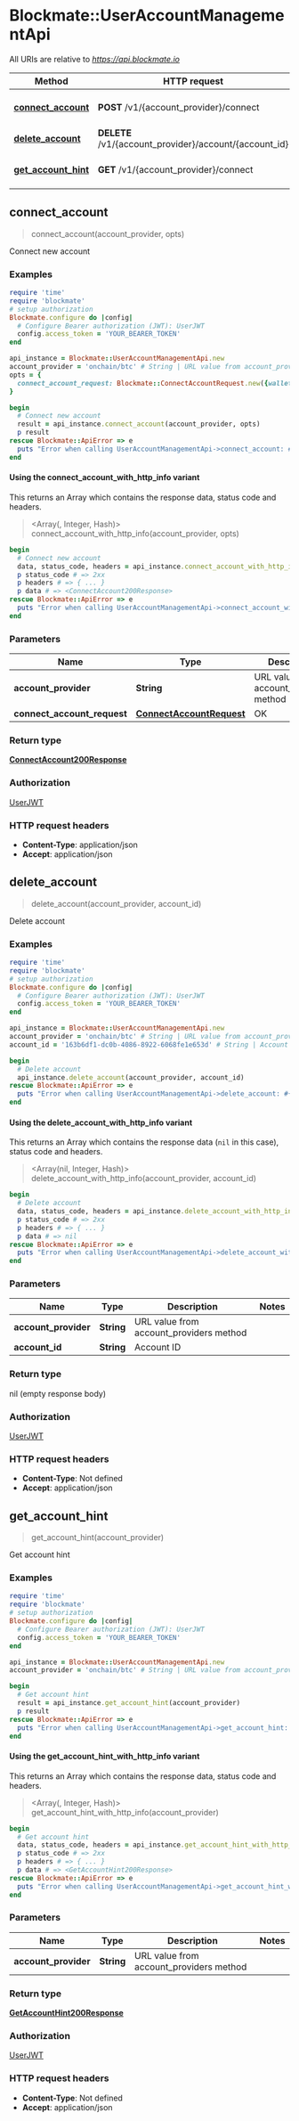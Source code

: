 # Blockmate::UserAccountManagementApi

All URIs are relative to *https://api.blockmate.io*

| Method | HTTP request | Description |
| ------ | ------------ | ----------- |
| [**connect_account**](UserAccountManagementApi.md#connect_account) | **POST** /v1/{account_provider}/connect | Connect new account |
| [**delete_account**](UserAccountManagementApi.md#delete_account) | **DELETE** /v1/{account_provider}/account/{account_id} | Delete account |
| [**get_account_hint**](UserAccountManagementApi.md#get_account_hint) | **GET** /v1/{account_provider}/connect | Get account hint |


## connect_account

> <ConnectAccount200Response> connect_account(account_provider, opts)

Connect new account

### Examples

```ruby
require 'time'
require 'blockmate'
# setup authorization
Blockmate.configure do |config|
  # Configure Bearer authorization (JWT): UserJWT
  config.access_token = 'YOUR_BEARER_TOKEN'
end

api_instance = Blockmate::UserAccountManagementApi.new
account_provider = 'onchain/btc' # String | URL value from account_providers method
opts = {
  connect_account_request: Blockmate::ConnectAccountRequest.new({wallet: 'bc1qjl7k0dpcsw3djmzq25qv6peavgxysq95pcduuq', description: 'some-description'}) # ConnectAccountRequest | OK
}

begin
  # Connect new account
  result = api_instance.connect_account(account_provider, opts)
  p result
rescue Blockmate::ApiError => e
  puts "Error when calling UserAccountManagementApi->connect_account: #{e}"
end
```

#### Using the connect_account_with_http_info variant

This returns an Array which contains the response data, status code and headers.

> <Array(<ConnectAccount200Response>, Integer, Hash)> connect_account_with_http_info(account_provider, opts)

```ruby
begin
  # Connect new account
  data, status_code, headers = api_instance.connect_account_with_http_info(account_provider, opts)
  p status_code # => 2xx
  p headers # => { ... }
  p data # => <ConnectAccount200Response>
rescue Blockmate::ApiError => e
  puts "Error when calling UserAccountManagementApi->connect_account_with_http_info: #{e}"
end
```

### Parameters

| Name | Type | Description | Notes |
| ---- | ---- | ----------- | ----- |
| **account_provider** | **String** | URL value from account_providers method |  |
| **connect_account_request** | [**ConnectAccountRequest**](ConnectAccountRequest.md) | OK | [optional] |

### Return type

[**ConnectAccount200Response**](ConnectAccount200Response.md)

### Authorization

[UserJWT](../README.md#UserJWT)

### HTTP request headers

- **Content-Type**: application/json
- **Accept**: application/json


## delete_account

> delete_account(account_provider, account_id)

Delete account

### Examples

```ruby
require 'time'
require 'blockmate'
# setup authorization
Blockmate.configure do |config|
  # Configure Bearer authorization (JWT): UserJWT
  config.access_token = 'YOUR_BEARER_TOKEN'
end

api_instance = Blockmate::UserAccountManagementApi.new
account_provider = 'onchain/btc' # String | URL value from account_providers method
account_id = '163b6df1-dc0b-4086-8922-6068fe1e653d' # String | Account ID

begin
  # Delete account
  api_instance.delete_account(account_provider, account_id)
rescue Blockmate::ApiError => e
  puts "Error when calling UserAccountManagementApi->delete_account: #{e}"
end
```

#### Using the delete_account_with_http_info variant

This returns an Array which contains the response data (`nil` in this case), status code and headers.

> <Array(nil, Integer, Hash)> delete_account_with_http_info(account_provider, account_id)

```ruby
begin
  # Delete account
  data, status_code, headers = api_instance.delete_account_with_http_info(account_provider, account_id)
  p status_code # => 2xx
  p headers # => { ... }
  p data # => nil
rescue Blockmate::ApiError => e
  puts "Error when calling UserAccountManagementApi->delete_account_with_http_info: #{e}"
end
```

### Parameters

| Name | Type | Description | Notes |
| ---- | ---- | ----------- | ----- |
| **account_provider** | **String** | URL value from account_providers method |  |
| **account_id** | **String** | Account ID |  |

### Return type

nil (empty response body)

### Authorization

[UserJWT](../README.md#UserJWT)

### HTTP request headers

- **Content-Type**: Not defined
- **Accept**: application/json


## get_account_hint

> <GetAccountHint200Response> get_account_hint(account_provider)

Get account hint

### Examples

```ruby
require 'time'
require 'blockmate'
# setup authorization
Blockmate.configure do |config|
  # Configure Bearer authorization (JWT): UserJWT
  config.access_token = 'YOUR_BEARER_TOKEN'
end

api_instance = Blockmate::UserAccountManagementApi.new
account_provider = 'onchain/btc' # String | URL value from account_providers method

begin
  # Get account hint
  result = api_instance.get_account_hint(account_provider)
  p result
rescue Blockmate::ApiError => e
  puts "Error when calling UserAccountManagementApi->get_account_hint: #{e}"
end
```

#### Using the get_account_hint_with_http_info variant

This returns an Array which contains the response data, status code and headers.

> <Array(<GetAccountHint200Response>, Integer, Hash)> get_account_hint_with_http_info(account_provider)

```ruby
begin
  # Get account hint
  data, status_code, headers = api_instance.get_account_hint_with_http_info(account_provider)
  p status_code # => 2xx
  p headers # => { ... }
  p data # => <GetAccountHint200Response>
rescue Blockmate::ApiError => e
  puts "Error when calling UserAccountManagementApi->get_account_hint_with_http_info: #{e}"
end
```

### Parameters

| Name | Type | Description | Notes |
| ---- | ---- | ----------- | ----- |
| **account_provider** | **String** | URL value from account_providers method |  |

### Return type

[**GetAccountHint200Response**](GetAccountHint200Response.md)

### Authorization

[UserJWT](../README.md#UserJWT)

### HTTP request headers

- **Content-Type**: Not defined
- **Accept**: application/json

